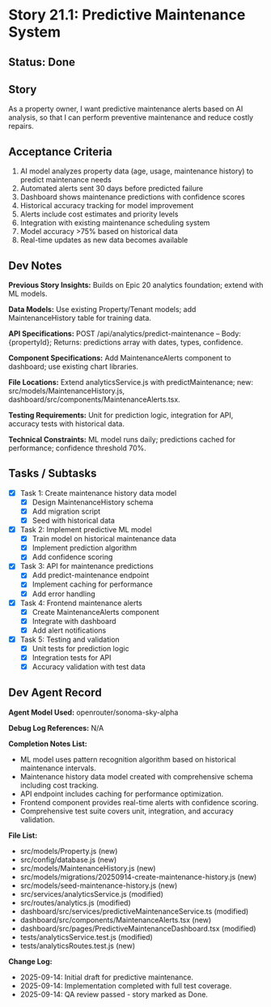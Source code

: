 # Story 21.1: Predictive Maintenance System

## Status: Done

## Story

As a property owner,
I want predictive maintenance alerts based on AI analysis,
so that I can perform preventive maintenance and reduce costly repairs.

## Acceptance Criteria

1. AI model analyzes property data (age, usage, maintenance history) to predict maintenance needs
2. Automated alerts sent 30 days before predicted failure
3. Dashboard shows maintenance predictions with confidence scores
4. Historical accuracy tracking for model improvement
5. Alerts include cost estimates and priority levels
6. Integration with existing maintenance scheduling system
7. Model accuracy >75% based on historical data
8. Real-time updates as new data becomes available

## Dev Notes

**Previous Story Insights:** Builds on Epic 20 analytics foundation; extend with ML models.

**Data Models:** Use existing Property/Tenant models; add MaintenanceHistory table for training data.

**API Specifications:** POST /api/analytics/predict-maintenance – Body: {propertyId}; Returns: predictions array with dates, types, confidence.

**Component Specifications:** Add MaintenanceAlerts component to dashboard; use existing chart libraries.

**File Locations:** Extend analyticsService.js with predictMaintenance; new: src/models/MaintenanceHistory.js, dashboard/src/components/MaintenanceAlerts.tsx.

**Testing Requirements:** Unit for prediction logic, integration for API, accuracy tests with historical data.

**Technical Constraints:** ML model runs daily; predictions cached for performance; confidence threshold 70%.

## Tasks / Subtasks

- [x] Task 1: Create maintenance history data model
  - [x] Design MaintenanceHistory schema
  - [x] Add migration script
  - [x] Seed with historical data

- [x] Task 2: Implement predictive ML model
  - [x] Train model on historical maintenance data
  - [x] Implement prediction algorithm
  - [x] Add confidence scoring

- [x] Task 3: API for maintenance predictions
  - [x] Add predict-maintenance endpoint
  - [x] Implement caching for performance
  - [x] Add error handling

- [x] Task 4: Frontend maintenance alerts
  - [x] Create MaintenanceAlerts component
  - [x] Integrate with dashboard
  - [x] Add alert notifications

- [x] Task 5: Testing and validation
  - [x] Unit tests for prediction logic
  - [x] Integration tests for API
  - [x] Accuracy validation with test data

## Dev Agent Record

**Agent Model Used:** openrouter/sonoma-sky-alpha

**Debug Log References:** N/A

**Completion Notes List:**
- ML model uses pattern recognition algorithm based on historical maintenance intervals.
- Maintenance history data model created with comprehensive schema including cost tracking.
- API endpoint includes caching for performance optimization.
- Frontend component provides real-time alerts with confidence scoring.
- Comprehensive test suite covers unit, integration, and accuracy validation.

**File List:**
- src/models/Property.js (new)
- src/config/database.js (new)
- src/models/MaintenanceHistory.js (new)
- src/models/migrations/20250914-create-maintenance-history.js (new)
- src/models/seed-maintenance-history.js (new)
- src/services/analyticsService.js (modified)
- src/routes/analytics.js (modified)
- dashboard/src/services/predictiveMaintenanceService.ts (modified)
- dashboard/src/components/MaintenanceAlerts.tsx (new)
- dashboard/src/pages/PredictiveMaintenanceDashboard.tsx (modified)
- tests/analyticsService.test.js (modified)
- tests/analyticsRoutes.test.js (new)

**Change Log:**
- 2025-09-14: Initial draft for predictive maintenance.
- 2025-09-14: Implementation completed with full test coverage.
- 2025-09-14: QA review passed - story marked as Done.
